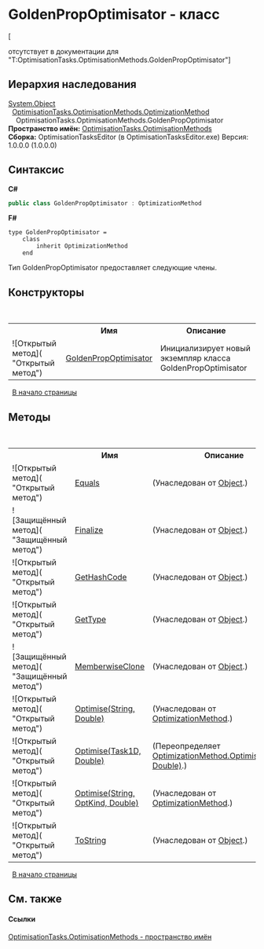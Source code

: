 # GoldenPropOptimisator - класс
 

\[<summary> отсутствует в документации для "T:OptimisationTasks.OptimisationMethods.GoldenPropOptimisator"\]


## Иерархия наследования
<a href="http://msdn2.microsoft.com/ru-ru/library/e5kfa45b" target="_blank">System.Object</a><br />&nbsp;&nbsp;<a href="T_OptimisationTasks_OptimisationMethods_OptimizationMethod">OptimisationTasks.OptimisationMethods.OptimizationMethod</a><br />&nbsp;&nbsp;&nbsp;&nbsp;OptimisationTasks.OptimisationMethods.GoldenPropOptimisator<br />
**Пространство имён:**&nbsp;<a href="N_OptimisationTasks_OptimisationMethods">OptimisationTasks.OptimisationMethods</a><br />**Сборка:**&nbsp;OptimisationTasksEditor (в OptimisationTasksEditor.exe) Версия: 1.0.0.0 (1.0.0.0)

## Синтаксис

**C#**<br />
``` C#
public class GoldenPropOptimisator : OptimizationMethod
```

**F#**<br />
``` F#
type GoldenPropOptimisator =  
    class
        inherit OptimizationMethod
    end
```

Тип GoldenPropOptimisator предоставляет следующие члены.


## Конструкторы
&nbsp;<table><tr><th></th><th>Имя</th><th>Описание</th></tr><tr><td>![Открытый метод]( "Открытый метод")</td><td><a href="M_OptimisationTasks_OptimisationMethods_GoldenPropOptimisator__ctor">GoldenPropOptimisator</a></td><td>
Инициализирует новый экземпляр класса GoldenPropOptimisator</td></tr></table>&nbsp;
<a href="#goldenpropoptimisator---класс">В начало страницы</a>

## Методы
&nbsp;<table><tr><th></th><th>Имя</th><th>Описание</th></tr><tr><td>![Открытый метод]( "Открытый метод")</td><td><a href="http://msdn2.microsoft.com/ru-ru/library/bsc2ak47" target="_blank">Equals</a></td><td> (Унаследован от <a href="http://msdn2.microsoft.com/ru-ru/library/e5kfa45b" target="_blank">Object</a>.)</td></tr><tr><td>![Защищённый метод]( "Защищённый метод")</td><td><a href="http://msdn2.microsoft.com/ru-ru/library/4k87zsw7" target="_blank">Finalize</a></td><td> (Унаследован от <a href="http://msdn2.microsoft.com/ru-ru/library/e5kfa45b" target="_blank">Object</a>.)</td></tr><tr><td>![Открытый метод]( "Открытый метод")</td><td><a href="http://msdn2.microsoft.com/ru-ru/library/zdee4b3y" target="_blank">GetHashCode</a></td><td> (Унаследован от <a href="http://msdn2.microsoft.com/ru-ru/library/e5kfa45b" target="_blank">Object</a>.)</td></tr><tr><td>![Открытый метод]( "Открытый метод")</td><td><a href="http://msdn2.microsoft.com/ru-ru/library/dfwy45w9" target="_blank">GetType</a></td><td> (Унаследован от <a href="http://msdn2.microsoft.com/ru-ru/library/e5kfa45b" target="_blank">Object</a>.)</td></tr><tr><td>![Защищённый метод]( "Защищённый метод")</td><td><a href="http://msdn2.microsoft.com/ru-ru/library/57ctke0a" target="_blank">MemberwiseClone</a></td><td> (Унаследован от <a href="http://msdn2.microsoft.com/ru-ru/library/e5kfa45b" target="_blank">Object</a>.)</td></tr><tr><td>![Открытый метод]( "Открытый метод")</td><td><a href="M_OptimisationTasks_OptimisationMethods_OptimizationMethod_Optimise_2">Optimise(String, Double)</a></td><td> (Унаследован от <a href="T_OptimisationTasks_OptimisationMethods_OptimizationMethod">OptimizationMethod</a>.)</td></tr><tr><td>![Открытый метод]( "Открытый метод")</td><td><a href="M_OptimisationTasks_OptimisationMethods_GoldenPropOptimisator_Optimise">Optimise(Task1D, Double)</a></td><td> (Переопределяет <a href="M_OptimisationTasks_OptimisationMethods_OptimizationMethod_Optimise">OptimizationMethod.Optimise(Task1D, Double)</a>.)</td></tr><tr><td>![Открытый метод]( "Открытый метод")</td><td><a href="M_OptimisationTasks_OptimisationMethods_OptimizationMethod_Optimise_1">Optimise(String, OptKind, Double)</a></td><td> (Унаследован от <a href="T_OptimisationTasks_OptimisationMethods_OptimizationMethod">OptimizationMethod</a>.)</td></tr><tr><td>![Открытый метод]( "Открытый метод")</td><td><a href="http://msdn2.microsoft.com/ru-ru/library/7bxwbwt2" target="_blank">ToString</a></td><td> (Унаследован от <a href="http://msdn2.microsoft.com/ru-ru/library/e5kfa45b" target="_blank">Object</a>.)</td></tr></table>&nbsp;
<a href="#goldenpropoptimisator---класс">В начало страницы</a>

## См. также


#### Ссылки
<a href="N_OptimisationTasks_OptimisationMethods">OptimisationTasks.OptimisationMethods - пространство имён</a><br />